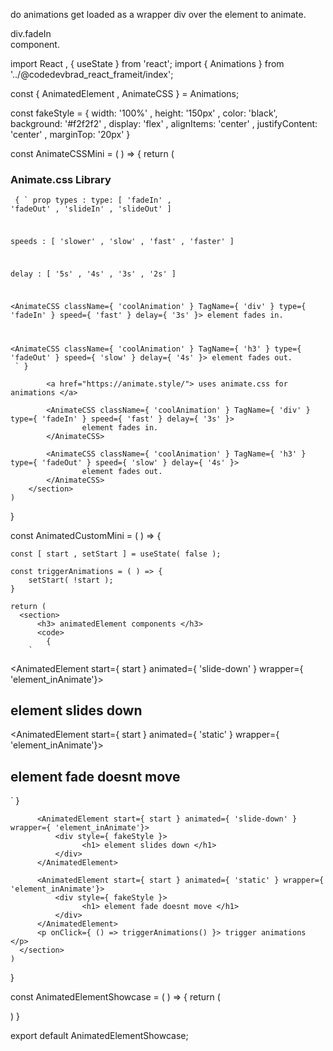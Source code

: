 

do animations get loaded as a wrapper div over the element to animate.


  div.fadeIn  
      component.

import React , { useState } from 'react';
import { Animations } from '../@codedevbrad_react_frameit/index';

const { AnimatedElement , AnimateCSS } = Animations;

const fakeStyle = {
    width: '100%' , height: '150px' , color: 'black',
    background: '#f2f2f2' , display: 'flex' ,
    alignItems: 'center' , justifyContent: 'center' ,
    marginTop: '20px'
}

const AnimateCSSMini = ( ) => {
    return (
        <section>
            <h3> Animate.css Library </h3>
            <code>
                {
                  `
prop types :
type:
[ 'fadeIn' , 'fadeOut' , 'slideIn' , 'slideOut' ]

speeds :
[  'slower' , 'slow' , 'fast' , 'faster' ]

delay :
[ '5s' , '4s' , '3s' , '2s' ]

<AnimateCSS className={ 'coolAnimation' } TagName={ 'div' } type={ 'fadeIn' } speed={ 'fast' } delay={ '3s' }>
        element fades in.
</AnimateCSS>

<AnimateCSS className={ 'coolAnimation' } TagName={ 'h3' } type={ 'fadeOut' } speed={ 'slow' } delay={ '4s' }>
        element fades out.
</AnimateCSS>
                  `
                }
            </code>

            <a href="https://animate.style/"> uses animate.css for animations </a>

            <AnimateCSS className={ 'coolAnimation' } TagName={ 'div' } type={ 'fadeIn' } speed={ 'fast' } delay={ '3s' }>
                    element fades in.
            </AnimateCSS>

            <AnimateCSS className={ 'coolAnimation' } TagName={ 'h3' } type={ 'fadeOut' } speed={ 'slow' } delay={ '4s' }>
                    element fades out.
            </AnimateCSS>
        </section>
    )
}

const AnimatedCustomMini = ( ) => {

    const [ start , setStart ] = useState( false );

    const triggerAnimations = ( ) => {
        setStart( !start );
    }

    return (
      <section>
          <h3> animatedElement components </h3>
          <code>
            {
        `
  <AnimatedElement start={ start } animated={ 'slide-down' } wrapper={ 'element_inAnimate'}>
  <div style={ fakeStyle }>
    <h1> element slides down </h1>
  </div>
  </AnimatedElement>

  <AnimatedElement start={ start } animated={ 'static' } wrapper={ 'element_inAnimate'}>
  <div style={ fakeStyle }>
    <h1> element fade doesnt move </h1>
  </div>
  </AnimatedElement>
        `
            }
          </code>

          <AnimatedElement start={ start } animated={ 'slide-down' } wrapper={ 'element_inAnimate'}>
              <div style={ fakeStyle }>
                    <h1> element slides down </h1>
              </div>
          </AnimatedElement>

          <AnimatedElement start={ start } animated={ 'static' } wrapper={ 'element_inAnimate'}>
              <div style={ fakeStyle }>
                    <h1> element fade doesnt move </h1>
              </div>
          </AnimatedElement>
          <p onClick={ () => triggerAnimations() }> trigger animations </p>
      </section>
    )
}

const AnimatedElementShowcase = ( ) => {
    return (
        <div className="eachComponent_showcase showcase_animatedElement">
            <AnimateCSSMini />
            <AnimatedCustomMini />
        </div>
    )
}

export default AnimatedElementShowcase;
